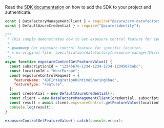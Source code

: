 Read the [SDK documentation](https://github.com/Azure/azure-sdk-for-js/blob/%40azure%2Farm-datafactory_10.6.0/sdk/datafactory/arm-datafactory/README.md) on how to add the SDK to your project and authenticate.

```javascript
const { DataFactoryManagementClient } = require("@azure/arm-datafactory");
const { DefaultAzureCredential } = require("@azure/identity");

/**
 * This sample demonstrates how to Get exposure control feature for specific location.
 *
 * @summary Get exposure control feature for specific location.
 * x-ms-original-file: specification/datafactory/resource-manager/Microsoft.DataFactory/stable/2018-06-01/examples/ExposureControl_GetFeatureValue.json
 */
async function exposureControlGetFeatureValue() {
  const subscriptionId = "12345678-1234-1234-1234-12345678abc";
  const locationId = "WestEurope";
  const exposureControlRequest = {
    featureName: "ADFIntegrationRuntimeSharingRbac",
    featureType: "Feature",
  };
  const credential = new DefaultAzureCredential();
  const client = new DataFactoryManagementClient(credential, subscriptionId);
  const result = await client.exposureControl.getFeatureValue(locationId, exposureControlRequest);
  console.log(result);
}

exposureControlGetFeatureValue().catch(console.error);
```
